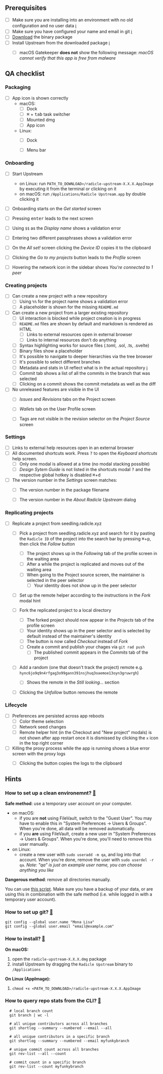 ## Prerequisites

- [ ] Make sure you are installing into an environment with no old
      configuration and no user data [ℹ️](#01)
- [ ] Make sure you have configured your name and email in git [ℹ️](#02)
- [ ] [Download][bu] the binary package
- [ ] Install Upstream from the downloaded package [ℹ️](#03)
  - [ ] macOS Gatekeeper **does not** show the following message:
        _macOS cannot verify that this app is free from malware_


## QA checklist

### Packaging

- [ ] App icon is shown correctly
  - macOS:
    - [ ] Dock
    - [ ] <kbd>⌘</kbd> + <kbd>tab</kbd> task switcher
    - [ ] Mounted dmg
    - [ ] App icon
  - Linux:
    - [ ] Dock
    - [ ] Menu bar


### Onboarding

- [ ] Start Upstream
  - on Linux: run `PATH_TO_DOWNLOAD>/radicle-upstream-X.X.X.AppImage` by
    executing it from the terminal or clicking on it
  - on macOS: run `/Applications/Radicle Upstream.app` by double clicking it
- [ ] Onboarding starts on the _Get started_ screen
- [ ] Pressing <kbd>enter</kbd> leads to the next screen
- [ ] Using `$$` as the _Display name_ shows a validation error
- [ ] Entering two different passphrases shows a validation error
- [ ] On the _All set!_ screen clicking the _Device ID_ copies it to the
      clipboard
- [ ] Clicking the _Go to my projects_ button leads to the _Profile_ screen
- [ ] Hovering the network icon in the sidebar shows
      _You're connected to 1 peer_


### Creating projects

- [ ] Can create a new project with a new repository
  - [ ] Using `%%` for the project name shows a validation error
  - [ ] A placeholder is shown for the missing `README.md`
- [ ] Can create a new project from a larger existing repository
  - [ ] UI interaction is blocked while project creation is in progress
  - [ ] `README.md` files are shown by default and markdown is rendered as HTML
    - [ ] Links to external resources open in external browser
    - [ ] Links to internal resources don't do anything
  - [ ] Syntax highlighting works for source files (.toml, .sol, .ts, .svelte)
  - [ ] Binary files show a placeholder
  - [ ] It's possible to navigate to deeper hierarchies via the tree browser
  - [ ] It's possible to select different branches
  - [ ] Metadata and stats in UI reflect what is in the actual repository
        [ℹ️](#04)
  - [ ] Commit tab shows a list of all the commits in the branch that was
        selected
  - [ ] Clicking on a commit shows the commit metadata as well as the diff
- [ ] No unreleased features are visible in the UI
    - [ ] _Issues_ and _Revisions_ tabs on the Project screen
    - [ ] _Wallets_ tab on the User Profile screen
    - [ ] Tags are not visible in the revision selector on the _Project Source_
      screen


### Settings

- [ ] Links to external help resources open in an external browser
- [ ] All documented shortcuts work. Press <kbd>?</kbd> to open the
      _Keyboard shortcuts_ help screen.
  - [ ] Only one modal is allowed at a time (no modal stacking possible)
  - [ ] _Design Sytem Guide_ is not listed in the shortcuts modal
        <kbd>?</kbd> and the respective global hotkey is disabled
        <kbd>⌘</kbd>+<kbd>d</kbd>
- [ ] The version number in the _Settings_ screen matches:
  - [ ] The version number in the package filename
  - [ ] The version number in the _About Radicle Upstream_ dialog


### Replicating projects

- [ ] Replicate a project from seedling.radicle.xyz
  - [ ] Pick a project from seedling.radicle.xyz and search for it by pasting
        the `Radicle ID` of the project into the search bar by pressing
        <kbd>⌘</kbd>+<kbd>p</kbd>, then click the _Follow_ button
    - [ ] The project shows up in the _Following_ tab of the profile screen in
          the waiting area
    - [ ] After a while the project is replicated and moves out of the waiting
          area
    - [ ] When going to the Project source screen, the maintainer is selected
          in the peer selector
      - [ ] Your identity does not show up in the peer selector
  - [ ] Set up the remote helper according to the instructions in the _Fork_
        modal hint
  - [ ] Fork the replicated project to a local directory
    - [ ] The forked project should now appear in the _Projects_ tab of the
          profile screen
    - [ ] Your identity shows up in the peer selector and is selected by
          default instead of the maintainer's identity
    - [ ] The button is now called _Checkout_ instead of _Fork_
    - [ ] Create a commit and publish your chages via `git rad push`
      - [ ] The published commit appears in the _Commits_ tab of the project
  - [ ] Add a random (one that doesn't track the project) remote e.g.
        `hync6jo9q9n4rfgag3o99gann391nsjhuq3oaemoe13oyn3gruwrgh`)
    - [ ] Shows the remote in the _Still looking…_ section
  - [ ] Clicking the _Unfollow_ button removes the remote


### Lifecycle

- [ ] Preferences are persisted across app reboots
  - [ ] Color theme selection
  - [ ] Network seed changes
  - [ ] Remote helper hint (in the Checkout and "New project" modals) is not
        shown after app restart once it is dismissed by clicking the `x` icon
        in the top right corner
- [ ] Killing the proxy process while the app is running shows a blue error
      screen with the proxy logs
  - [ ] Clicking the button copies the logs to the clipboard


## Hints

### How to set up a clean environemnt? <a href="#user-content-01" id="01">🔗</a>

**Safe method**: use a temporary user account on your computer.

  - on macOS:
    - if you are **not** using FileVault, switch to the "Guest User". You may
      have to enable this in "System Preferences -> Users & Groups".  When
      you're done, all data will be removed automatically.
    - if you **are** using FileVault, create a new user in "System
      Preferences -> Users & Groups". When you're done, you'll need to remove
      this user manually.
  - on Linux:
    - create a new user with `sudo useradd -m qa`, and log into that account.
      When you're done, remove the user with `sudo userdel -r qa`.  _Note:
      "qa" is just an example user name, you can choose anything you like_

**Dangerous method**: remove all directories manually.

You can use [this script][rs]. Make sure you have a backup of your data,
or are using this in combination with the safe method (i.e. while logged
in with a temporary user account).


### How to set up git? <a href="#user-content-02" id="02">🔗</a>
    git config --global user.name "Mona Lisa"
    git config --global user.email "email@example.com"


### How to install? <a href="#user-content-03" id="03">🔗</a>

**On macOS:**

  1. open the `radicle-upstream-X.X.X.dmg` package
  2. install Upstream by dragging the `Radicle Upstream` binary to
     `/Applications`

**On Linux (AppImage):**

  1. `chmod +x <PATH_TO_DOWNLOAD>/radicle-upstream-X.X.X.AppImage`


### How to query repo stats from the CLI? <a href="#user-content-04" id="04">🔗</a>

```
  # local branch count
  git branch | wc -l

  # all unique contributors across all branches
  git shortlog --summary --numbered --email --all

  # all unique contributors in a specific branch
  git shortlog --summary --numbered --email myfunkybranch

  # unique commit count across all branches
  git rev-list --all --count

  # commit count in a specific branch
  git rev-list --count myfunkybranch
```



[rs]: https://raw.githubusercontent.com/radicle-dev/radicle-upstream/master/scripts/reset-state.sh
[bu]: https://releases.radicle.xyz/radicle-upstream-X.X.X.dmg
